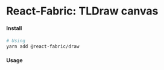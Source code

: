 # React-Fabric: TLDraw canvas

#### Install

```bash
# Using
yarn add @react-fabric/draw
```

#### Usage
